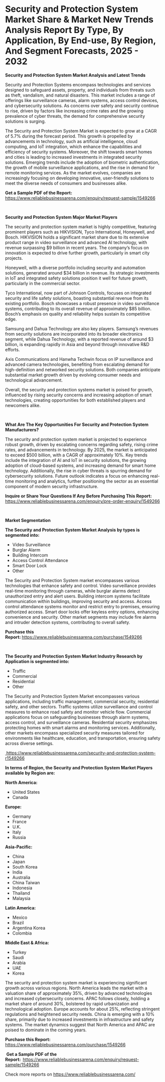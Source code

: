 <p><h1>Security and Protection System Market Share & Market New Trends Analysis Report By Type, By Application, By End-use, By Region, And Segment Forecasts, 2025 - 2032</h1></p><p><strong>Security and Protection System Market Analysis and Latest Trends</strong></p>
<p><p>Security and Protection Systems encompass technologies and services designed to safeguard assets, property, and individuals from threats such as theft, vandalism, and natural disasters. This market includes a range of offerings like surveillance cameras, alarm systems, access control devices, and cybersecurity solutions. As concerns over safety and security continue to rise, driven by factors like increasing crime rates and the growing prevalence of cyber threats, the demand for comprehensive security solutions is surging.</p><p>The Security and Protection System Market is expected to grow at a CAGR of 5.7% during the forecast period. This growth is propelled by advancements in technology, such as artificial intelligence, cloud computing, and IoT integration, which enhance the capabilities and efficiency of security systems. Moreover, the shift towards smart homes and cities is leading to increased investments in integrated security solutions. Emerging trends include the adoption of biometric authentication, the growth of mobile surveillance applications, and the rise in demand for remote monitoring services. As the market evolves, companies are increasingly focusing on developing innovative, user-friendly solutions to meet the diverse needs of consumers and businesses alike.</p></p>
<p><strong>Get a Sample PDF of the Report:&nbsp;</strong> <a href="https://www.reliablebusinessarena.com/enquiry/request-sample/1549266?utm_campaign=2483&utm_medium=2&utm_source=Github&utm_content=ia&utm_term=12022025&utm_id=security-and-protection-system">https://www.reliablebusinessarena.com/enquiry/request-sample/1549266</a></p>
<p>&nbsp;</p>
<p><strong>Security and Protection System Major Market Players</strong></p>
<p><p>The security and protection system market is highly competitive, featuring prominent players such as HIKVISION, Tyco International, Honeywell, and Bosch. HIKVISION holds a significant market share due to its extensive product range in video surveillance and advanced AI technology, with revenue surpassing $9 billion in recent years. The company’s focus on innovation is expected to drive further growth, particularly in smart city projects.</p><p>Honeywell, with a diverse portfolio including security and automation solutions, generated around $34 billion in revenue. Its strategic investments in IoT and integrated safety solutions position it well for future growth, particularly in the commercial sector.</p><p>Tyco International, now part of Johnson Controls, focuses on integrated security and life safety solutions, boasting substantial revenue from its existing portfolio. Bosch showcases a robust presence in video surveillance systems, contributing to its overall revenue of approximately $85 billion. Bosch’s emphasis on quality and reliability helps sustain its competitive edge.</p><p>Samsung and Dahua Technology are also key players. Samsung’s revenues from security solutions are incorporated into its broader electronics segment, while Dahua Technology, with a reported revenue of around $3 billion, is expanding rapidly in Asia and beyond through innovative R&D efforts.</p><p>Axis Communications and Hanwha Techwin focus on IP surveillance and advanced camera technologies, benefiting from escalating demand for high-definition and networked security solutions. Both companies anticipate substantial market growth driven by evolving consumer needs and technological advancement.</p><p>Overall, the security and protection systems market is poised for growth, influenced by rising security concerns and increasing adoption of smart technologies, creating opportunities for both established players and newcomers alike.</p></p>
<p>&nbsp;</p>
<p><strong>What Are The Key Opportunities For Security and Protection System Manufacturers?</strong></p>
<p><p>The security and protection system market is projected to experience robust growth, driven by escalating concerns regarding safety, rising crime rates, and advancements in technology. By 2025, the market is anticipated to exceed $500 billion, with a CAGR of approximately 10%. Key trends include the integration of AI and IoT in security solutions, the growing adoption of cloud-based systems, and increasing demand for smart home technology. Additionally, the rise in cyber threats is spurring demand for cybersecurity solutions. Future outlook indicates a focus on enhancing real-time monitoring and analytics, further positioning the sector as an essential component of modern security infrastructure.</p></p>
<p><strong>Inquire or Share Your Questions If Any Before Purchasing This Report:</strong> <a href="https://www.reliablebusinessarena.com/enquiry/pre-order-enquiry/1549266?utm_campaign=2483&utm_medium=2&utm_source=Github&utm_content=ia&utm_term=12022025&utm_id=security-and-protection-system">https://www.reliablebusinessarena.com/enquiry/pre-order-enquiry/1549266</a></p>
<p>&nbsp;</p>
<p><strong>Market Segmentation</strong></p>
<p><strong>The Security and Protection System Market Analysis by types is segmented into:</strong></p>
<p><ul><li>Video Surveillance</li><li>Burglar Alarm</li><li>Building Intercom</li><li>Access Control Attendance</li><li>Smart Door Lock</li><li>Other</li></ul></p>
<p><p>The Security and Protection System market encompasses various technologies that enhance safety and control. Video surveillance provides real-time monitoring through cameras, while burglar alarms detect unauthorized entry and alert users. Building intercom systems facilitate communication within buildings, improving security and access. Access control attendance systems monitor and restrict entry to premises, ensuring authorized access. Smart door locks offer keyless entry options, enhancing convenience and security. Other market segments may include fire alarms and intruder detection systems, contributing to overall safety.</p></p>
<p><strong>Purchase this Report:&nbsp;</strong><a href="https://www.reliablebusinessarena.com/purchase/1549266?utm_campaign=2483&utm_medium=2&utm_source=Github&utm_content=ia&utm_term=12022025&utm_id=security-and-protection-system">https://www.reliablebusinessarena.com/purchase/1549266</a></p>
<p>&nbsp;</p>
<p><strong>The Security and Protection System Market Industry Research by Application is segmented into:</strong></p>
<p><ul><li>Traffic</li><li>Commercial</li><li>Residential</li><li>Other</li></ul></p>
<p><p>The Security and Protection System Market encompasses various applications, including traffic management, commercial security, residential safety, and other sectors. Traffic systems utilize surveillance and control measures to enhance road safety and monitor vehicle flow. Commercial applications focus on safeguarding businesses through alarm systems, access control, and surveillance cameras. Residential security emphasizes protecting homes with smart alarms and monitoring services. Additionally, other markets encompass specialized security measures tailored for environments like healthcare, education, and transportation, ensuring safety across diverse settings.</p></p>
<p><a href="https://www.reliablebusinessarena.com/security-and-protection-system-r1549266?utm_campaign=2483&utm_medium=2&utm_source=Github&utm_content=ia&utm_term=12022025&utm_id=security-and-protection-system">&nbsp;https://www.reliablebusinessarena.com/security-and-protection-system-r1549266</a></p>
<p><strong>In terms of Region, the Security and Protection System Market Players available by Region are:</strong></p>
<p>
    <p> <strong> North America: </strong>
        <ul>
            <li>United States</li>
            <li>Canada</li>
        </ul>
        </p> 
    <p> <strong> Europe: </strong>
        <ul>
            <li>Germany</li>
            <li>France</li>
            <li>U.K.</li>
            <li>Italy</li>
            <li>Russia</li>
        </ul>
        </p> 
    <p> <strong> Asia-Pacific: </strong>
        <ul>
            <li>China</li>
            <li>Japan</li>
            <li>South Korea</li>
            <li>India</li>
            <li>Australia</li>
            <li>China Taiwan</li>
            <li>Indonesia</li>
            <li>Thailand</li>
            <li>Malaysia</li>
        </ul>
        </p> 
    <p> <strong> Latin America: </strong>
        <ul>
            <li>Mexico</li>
            <li>Brazil</li>
            <li>Argentina Korea</li>
            <li>Colombia</li>
        </ul>
        </p> 
    <p> <strong> Middle East & Africa: </strong>
        <ul>
            <li>Turkey</li>
            <li>Saudi</li>
            <li>Arabia</li>
            <li>UAE</li>
            <li>Korea</li>
        </ul>
    </p>
    </p>
<p><p>The security and protection system market is experiencing significant growth across various regions. North America leads the market with a valuation share of approximately 35%, driven by advanced technologies and increased cybersecurity concerns. APAC follows closely, holding a market share of around 30%, bolstered by rapid urbanization and technological adoption. Europe accounts for about 25%, reflecting stringent regulations and heightened security needs. China is emerging with a 10% share, primarily due to increased investments in infrastructure and safety systems. The market dynamics suggest that North America and APAC are poised to dominate in the coming years.</p></p>
<p><strong>Purchase this Report: </strong><a href="https://www.reliablebusinessarena.com/purchase/1549266?utm_campaign=2483&utm_medium=2&utm_source=Github&utm_content=ia&utm_term=12022025&utm_id=security-and-protection-system">https://www.reliablebusinessarena.com/purchase/1549266</a></p>
<p>&nbsp;<strong>Get a Sample PDF of the Report:&nbsp;&nbsp;</strong><a href="https://www.reliablebusinessarena.com/enquiry/request-sample/1549266?utm_campaign=2483&utm_medium=2&utm_source=Github&utm_content=ia&utm_term=12022025&utm_id=security-and-protection-system">https://www.reliablebusinessarena.com/enquiry/request-sample/1549266</a></p>
<p><strong></strong></p>
<p>Check more reports on <a href="https://www.reliablebusinessarena.com/?utm_campaign=2483&utm_medium=2&utm_source=Github&utm_content=ia&utm_term=12022025&utm_id=security-and-protection-system">https://www.reliablebusinessarena.com/</a></p>